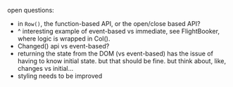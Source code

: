 open questions:
- in `Row()`, the function-based API, or the open/close based API?
- ^ interesting example of event-based vs immediate, see FlightBooker, where
  logic is wrapped in Col().
- Changed() api vs event-based?
- returning the state from the DOM (vs event-based) has the issue of having to
  know initial state. but that should be fine. but think about, like, changes vs
  initial...
- styling needs to be improved
